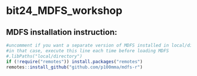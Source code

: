 # bit24_MDFS_workshop

## MDFS installation instruction:

```R
#uncomment if you want a separate version of MDFS installed in local/directory
#in that case, execute this line each time before loading MDFS
#.libPaths("local/directory")
if (!require("remotes")) install.packages("remotes")
remotes::install_github("github.com/p100mma/mdfs-r")
```
